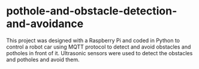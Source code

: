 # pothole-and-obstacle-detection-and-avoidance

This project was designed with a Raspberry Pi and coded in Python to control a robot car using MQTT protocol to detect and avoid obstacles and potholes in front of it. Ultrasonic sensors were used to detect the obstacles and potholes and avoid them.
